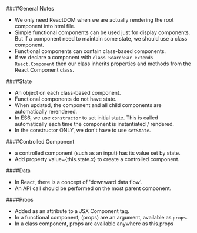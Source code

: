 ####General Notes
- We only need ReactDOM when we are actually rendering the root component into html file. 
- Simple functional components can be used just for display components. But if a component need to maintain some state, we should use a class component.
- Functional components can contain class-based components. 
- if we declare a component with `class SearchBar extends React.Component` then our class inherits properties and methods from the React Component class. 

####State 
- An object on each class-based component. 
- Functional components do not have state.  
- When updated, the component and all child components are automatically rerendered.  
- In ES6, we use `constructor` to set initial state. This is called automatically each time the component is instantiated / rendered. 
- In the constructor ONLY, we don't have to use `setState`. 

####Controlled Component    
- a controlled component (such as an input) has its value set by state.  
- Add property value={this.state.x} to create a controlled component.  

####Data  
- In React, there is a concept of 'downward data flow'.   
- An API call should be performed on the most parent component.  

####Props
- Added as an attribute to a JSX Component tag.  
- In a functional component, (props) are an argument, available as `props`. 
- In a class component, props are available anywhere as this.props 